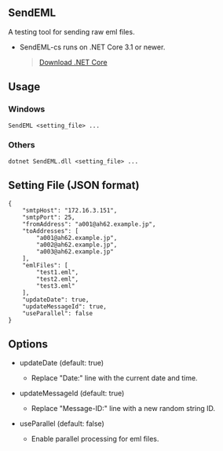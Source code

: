 ## SendEML

A testing tool for sending raw eml files.
* SendEML-cs runs on .NET Core 3.1 or newer.
  > [Download .NET Core](https://dotnet.microsoft.com/download/dotnet-core)

## Usage

### Windows
```
SendEML <setting_file> ...
```
### Others
```
dotnet SendEML.dll <setting_file> ...
```

## Setting File (JSON format)
```
{
    "smtpHost": "172.16.3.151",
    "smtpPort": 25,
    "fromAddress": "a001@ah62.example.jp",
    "toAddresses": [
        "a001@ah62.example.jp",
        "a002@ah62.example.jp",
        "a003@ah62.example.jp"
    ],
    "emlFiles": [
        "test1.eml",
        "test2.eml",
        "test3.eml"
    ],
    "updateDate": true,
    "updateMessageId": true,
    "useParallel": false
}
```

## Options

* updateDate (default: true)
  - Replace "Date:" line with the current date and time.

* updateMessageId (default: true)
  - Replace "Message-ID:" line with a new random string ID.

* useParallel (default: false)
  - Enable parallel processing for eml files.
